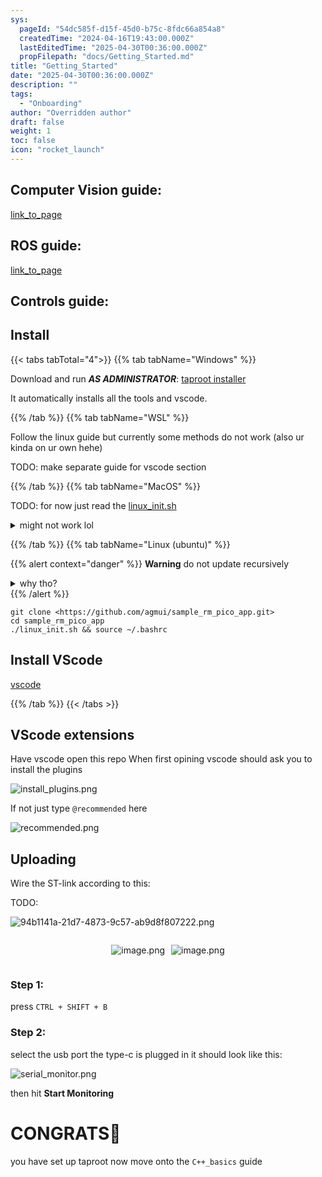 ```yaml
---
sys:
  pageId: "54dc585f-d15f-45d0-b75c-8fdc66a854a8"
  createdTime: "2024-04-16T19:43:00.000Z"
  lastEditedTime: "2025-04-30T00:36:00.000Z"
  propFilepath: "docs/Getting_Started.md"
title: "Getting_Started"
date: "2025-04-30T00:36:00.000Z"
description: ""
tags:
  - "Onboarding"
author: "Overridden author"
draft: false
weight: 1
toc: false
icon: "rocket_launch"
---
```


## Computer Vision guide:

[link_to_page](86d45bc0-388b-4d26-8848-44f255f73d0e)

## ROS guide:

[link_to_page](3c76c1de-ec8f-46d6-8b0a-294005edc2d5)

## Controls guide:

## Install

{{< tabs tabTotal="4">}}
{{% tab tabName="Windows" %}}

Download and run _**AS ADMINISTRATOR**_: [taproot installer](https://github.com/Thornbots/TeachingFreshies/releases/tag/1.0)

It automatically installs all the tools and vscode.

{{% /tab %}}
{{% tab tabName="WSL" %}}

Follow the linux guide but currently some methods do not work (also ur kinda on ur own hehe)

TODO: make separate guide for vscode section

{{% /tab %}}
{{% tab tabName="MacOS" %}}

TODO: for now just read the [linux_init.sh](https://github.com/agmui/sample_rm_pico_app/blob/main/linux_init.sh)

<details>
<summary>might not work lol</summary>

`brew install libusb pkg-config`

Next install: [vscode](https://code.visualstudio.com/Download)

</details>

{{% /tab %}}
{{% tab tabName="Linux (ubuntu)" %}}

{{% alert context="danger" %}}
**Warning** do not update recursively
<details>
<summary>why tho?</summary>
There are some submodules that may go on for a while (like tinyusb) and I highly
recommend you don't need to get them.
If you want to see what submodules I update just look in `linux_init.sh`
</details>
{{% /alert %}}

```shell
git clone <https://github.com/agmui/sample_rm_pico_app.git>
cd sample_rm_pico_app
./linux_init.sh && source ~/.bashrc
```

## Install VScode

[vscode](https://code.visualstudio.com/Download)

{{% /tab %}}
{{< /tabs >}}

## VScode extensions

Have vscode open this repo
When first opining vscode should ask you to install the plugins

![install_plugins.png](https://prod-files-secure.s3.us-west-2.amazonaws.com/d518164a-d88e-44d1-a4ee-3adb3bd8bce0/89bd30f0-1825-4e77-867b-0a41ce370880/install_plugins.png?X-Amz-Algorithm=AWS4-HMAC-SHA256&X-Amz-Content-Sha256=UNSIGNED-PAYLOAD&X-Amz-Credential=ASIAZI2LB466Z6EOIUEK%2F20250717%2Fus-west-2%2Fs3%2Faws4_request&X-Amz-Date=20250717T200948Z&X-Amz-Expires=3600&X-Amz-Security-Token=IQoJb3JpZ2luX2VjEGMaCXVzLXdlc3QtMiJIMEYCIQDYVp1alxe9tC8VeW5ksjOc5THwt%2B3lBKvbNFblnOnipwIhAMjAJFvHEdZnRanHafnO7ubKsnUxbotId31J9OXn1qnTKv8DCHwQABoMNjM3NDIzMTgzODA1IgzDJJlCmiP8SH%2FL%2BFsq3AOVrk8bWeU%2FVX3Qxs8FN7WLyjVfJM2zcgTqp%2FJvqrkRBRXF8sETBqxpbwBWOo5luo3DhSLJFS74C5Zr70mtpc1B5YB6r6JbbQO1ZXfVCrWSpBlAcUIdC1YYnD7EVB0pbDaod9NspFesIQxZ%2B1IJGqU0%2BG8y6cKsFEsd0V1iw%2FZta0OfNCAt0s5KGw0X86mFFrE3sD9pgx5Cosh8OcO1DMSw955Zk8MbTG6mnSVvVujWZcS2YEcX3%2Brp50fH0JXr6T%2BeKAu4JxBEAQRXg7wXkoVs6yxWtNuZ0meXeZgWOCJaPJx2NuyGmQTbnYQmoXDyvJLWSXTZqQh5hOPS6wNAAJGmu6HmjIGopk5uBvn%2BKI9AD4b%2BFajqJVDgxfbMDOnzl0HR16zH%2FlvxeKLVXRSM4yzu8z3FrgY7ffpoXHUXC9L4yJiA68k7QJzpa%2BEoMTtvDGMkhAVNnCTyBy1QYBpWbivKrejd0P3X2ryKf6Z6G7yahACCwpgtJA%2FkBMR4S49zjbAsGccFdRXAmbHWXk%2F6qIqKM%2BUR3eBfus5SdVk4xv5frBIiO%2BUtj58nntU4ahSwnBc8kfwbjQW7ezesmcKrley70MU1nelmI6mzWN2CaP8LJ2T038vpsd9qmMvd4zDyjuXDBjqkAWJ%2BeqoO9fyRREerLeIzjtejFfngyI8BB6yQEp9cV1tg1WuyqTz%2BCXEdqOJw5asKw%2F0nAA0LOklHHoSGa3qVE01%2F0HwpvY3SYNnWhLTHgloHktjQXrIMdoR4%2FYG71%2FeimIjJ6tJVfzyUG3n6bsUYVNEiQmOCuWMT6cqpHl%2FkC89Y6P6XbDb3yOrdz1X5uiMjiU1mxEiB3Cm9rw9s3UBippo8JjKV&X-Amz-Signature=c2b73a276e2bb3d784d32a7136261b7b5cae4ac39b1dc372cd8cf40d94fbc779&X-Amz-SignedHeaders=host&x-amz-checksum-mode=ENABLED&x-id=GetObject)

If not just type `@recommended` here  

![recommended.png](https://prod-files-secure.s3.us-west-2.amazonaws.com/d518164a-d88e-44d1-a4ee-3adb3bd8bce0/61e661e9-5d85-4dfc-be0d-8d2097a5e793/recommended.png?X-Amz-Algorithm=AWS4-HMAC-SHA256&X-Amz-Content-Sha256=UNSIGNED-PAYLOAD&X-Amz-Credential=ASIAZI2LB466Z6EOIUEK%2F20250717%2Fus-west-2%2Fs3%2Faws4_request&X-Amz-Date=20250717T200949Z&X-Amz-Expires=3600&X-Amz-Security-Token=IQoJb3JpZ2luX2VjEGMaCXVzLXdlc3QtMiJIMEYCIQDYVp1alxe9tC8VeW5ksjOc5THwt%2B3lBKvbNFblnOnipwIhAMjAJFvHEdZnRanHafnO7ubKsnUxbotId31J9OXn1qnTKv8DCHwQABoMNjM3NDIzMTgzODA1IgzDJJlCmiP8SH%2FL%2BFsq3AOVrk8bWeU%2FVX3Qxs8FN7WLyjVfJM2zcgTqp%2FJvqrkRBRXF8sETBqxpbwBWOo5luo3DhSLJFS74C5Zr70mtpc1B5YB6r6JbbQO1ZXfVCrWSpBlAcUIdC1YYnD7EVB0pbDaod9NspFesIQxZ%2B1IJGqU0%2BG8y6cKsFEsd0V1iw%2FZta0OfNCAt0s5KGw0X86mFFrE3sD9pgx5Cosh8OcO1DMSw955Zk8MbTG6mnSVvVujWZcS2YEcX3%2Brp50fH0JXr6T%2BeKAu4JxBEAQRXg7wXkoVs6yxWtNuZ0meXeZgWOCJaPJx2NuyGmQTbnYQmoXDyvJLWSXTZqQh5hOPS6wNAAJGmu6HmjIGopk5uBvn%2BKI9AD4b%2BFajqJVDgxfbMDOnzl0HR16zH%2FlvxeKLVXRSM4yzu8z3FrgY7ffpoXHUXC9L4yJiA68k7QJzpa%2BEoMTtvDGMkhAVNnCTyBy1QYBpWbivKrejd0P3X2ryKf6Z6G7yahACCwpgtJA%2FkBMR4S49zjbAsGccFdRXAmbHWXk%2F6qIqKM%2BUR3eBfus5SdVk4xv5frBIiO%2BUtj58nntU4ahSwnBc8kfwbjQW7ezesmcKrley70MU1nelmI6mzWN2CaP8LJ2T038vpsd9qmMvd4zDyjuXDBjqkAWJ%2BeqoO9fyRREerLeIzjtejFfngyI8BB6yQEp9cV1tg1WuyqTz%2BCXEdqOJw5asKw%2F0nAA0LOklHHoSGa3qVE01%2F0HwpvY3SYNnWhLTHgloHktjQXrIMdoR4%2FYG71%2FeimIjJ6tJVfzyUG3n6bsUYVNEiQmOCuWMT6cqpHl%2FkC89Y6P6XbDb3yOrdz1X5uiMjiU1mxEiB3Cm9rw9s3UBippo8JjKV&X-Amz-Signature=de74e5e78b932925d89e56e7520e9f31d07029832c17b17eaad4452bd39d3a12&X-Amz-SignedHeaders=host&x-amz-checksum-mode=ENABLED&x-id=GetObject)

## Uploading

Wire the ST-link according to this:

TODO:

![94b1141a-21d7-4873-9c57-ab9d8f807222.png](https://prod-files-secure.s3.us-west-2.amazonaws.com/d518164a-d88e-44d1-a4ee-3adb3bd8bce0/e5fad17d-ab82-4300-9f4c-505ab4b1202c/94b1141a-21d7-4873-9c57-ab9d8f807222.png?X-Amz-Algorithm=AWS4-HMAC-SHA256&X-Amz-Content-Sha256=UNSIGNED-PAYLOAD&X-Amz-Credential=ASIAZI2LB466Z6EOIUEK%2F20250717%2Fus-west-2%2Fs3%2Faws4_request&X-Amz-Date=20250717T200949Z&X-Amz-Expires=3600&X-Amz-Security-Token=IQoJb3JpZ2luX2VjEGMaCXVzLXdlc3QtMiJIMEYCIQDYVp1alxe9tC8VeW5ksjOc5THwt%2B3lBKvbNFblnOnipwIhAMjAJFvHEdZnRanHafnO7ubKsnUxbotId31J9OXn1qnTKv8DCHwQABoMNjM3NDIzMTgzODA1IgzDJJlCmiP8SH%2FL%2BFsq3AOVrk8bWeU%2FVX3Qxs8FN7WLyjVfJM2zcgTqp%2FJvqrkRBRXF8sETBqxpbwBWOo5luo3DhSLJFS74C5Zr70mtpc1B5YB6r6JbbQO1ZXfVCrWSpBlAcUIdC1YYnD7EVB0pbDaod9NspFesIQxZ%2B1IJGqU0%2BG8y6cKsFEsd0V1iw%2FZta0OfNCAt0s5KGw0X86mFFrE3sD9pgx5Cosh8OcO1DMSw955Zk8MbTG6mnSVvVujWZcS2YEcX3%2Brp50fH0JXr6T%2BeKAu4JxBEAQRXg7wXkoVs6yxWtNuZ0meXeZgWOCJaPJx2NuyGmQTbnYQmoXDyvJLWSXTZqQh5hOPS6wNAAJGmu6HmjIGopk5uBvn%2BKI9AD4b%2BFajqJVDgxfbMDOnzl0HR16zH%2FlvxeKLVXRSM4yzu8z3FrgY7ffpoXHUXC9L4yJiA68k7QJzpa%2BEoMTtvDGMkhAVNnCTyBy1QYBpWbivKrejd0P3X2ryKf6Z6G7yahACCwpgtJA%2FkBMR4S49zjbAsGccFdRXAmbHWXk%2F6qIqKM%2BUR3eBfus5SdVk4xv5frBIiO%2BUtj58nntU4ahSwnBc8kfwbjQW7ezesmcKrley70MU1nelmI6mzWN2CaP8LJ2T038vpsd9qmMvd4zDyjuXDBjqkAWJ%2BeqoO9fyRREerLeIzjtejFfngyI8BB6yQEp9cV1tg1WuyqTz%2BCXEdqOJw5asKw%2F0nAA0LOklHHoSGa3qVE01%2F0HwpvY3SYNnWhLTHgloHktjQXrIMdoR4%2FYG71%2FeimIjJ6tJVfzyUG3n6bsUYVNEiQmOCuWMT6cqpHl%2FkC89Y6P6XbDb3yOrdz1X5uiMjiU1mxEiB3Cm9rw9s3UBippo8JjKV&X-Amz-Signature=1b1852cf0ebc825c9d643eac90a745fcc690cb4b769c714f568524920a88ccdb&X-Amz-SignedHeaders=host&x-amz-checksum-mode=ENABLED&x-id=GetObject)

<div style="display: flex;flex-direction: row; column-gap:10px; max-width: 630px;justify-content: center;">
<div>

![image.png](https://prod-files-secure.s3.us-west-2.amazonaws.com/d518164a-d88e-44d1-a4ee-3adb3bd8bce0/210ecb78-1116-4d7b-b9b7-2292f66fa2c2/image.png?X-Amz-Algorithm=AWS4-HMAC-SHA256&X-Amz-Content-Sha256=UNSIGNED-PAYLOAD&X-Amz-Credential=ASIAZI2LB46622KT7C4L%2F20250717%2Fus-west-2%2Fs3%2Faws4_request&X-Amz-Date=20250717T200954Z&X-Amz-Expires=3600&X-Amz-Security-Token=IQoJb3JpZ2luX2VjEGMaCXVzLXdlc3QtMiJHMEUCIDML7BqtkFg0Eqb%2B1mcD%2FYeJ%2FF%2B1cNcLSiKIygitI2zmAiEAsyhXsck6V6oNe%2BDWpRoyi9KMZObf2qwL2N8Efdhexs4q%2FwMIfBAAGgw2Mzc0MjMxODM4MDUiDGrCzxytgV%2BlN5AgsircA06%2Fw59%2F37e%2FTMxTeMkKr4IsLdWnZDqB1FvvZkXEv%2BxFvp8TdAaWcnVpoCsi71YN2ghBYfSYlLE5ufB7o7YI2dwNJoT5fdfRSdddsP81kiYO52E8TrzEmWyUJuVChC46fYO3lbBXV%2FcRSp7NQtRR9hMK8zGtBizOc7Qe5C5V9eXcFYWt7cYGeWWiZebJY%2F6h5i3Dh9QuLV478WNAG6soFpvV6HHWoXjL2UTUACMjxtFdKbejLPwyPKMxC%2BD7Ee3PBJ8NOu2cVWvRo%2Fi78ksLjkZt8USL9k%2BokgY5UB4MdcUYBeIZQhWwQjWhW%2BAs7PM4nF5FZV7VrMSIYQ99izjqMDYvLx7%2BCYLftAJEFjtIAcctA2O5x%2BDmj7RIMHJtnHWV811lGc2F0W7b2baFPQHU1Qvcvq0%2BNvpwmBTdmIcvkdwC%2BhO5hzdnkJylZ1t4xauH%2FpFFsgcmCOmsr7QzmfFQO5IeKoqi1KmQAvFbKBU%2BUblUcCqJ6LmndImHR96rYir8JzqhnDD4wGA2Yla2ZewcDiWM4LJVP5IzwNz%2BcS6vTZMxfi7NAl7NQ974pb2KMFvLmkEOY8C%2FnA1UR0byUZjelq2dd5bYxeNKrAVCGKF2kpN4nZ%2FAynj0ygSV83z8MNSN5cMGOqUBdCA0JePrZR3s%2B0B8VRZx3bbDH1qzDArpN2qWxOBNJa0XWxNtXa%2B0DRcCfouO36OoLgQKtglm4%2B63QzLeblx%2B7I8veaJXkPKqS%2BelNRBIDkHfGz%2FnHwgZkxtXjnP2AT3S%2F%2BIdlDzT1Icdh7wYBjHtPjM%2Frdt3dSBDeEBBhwwhQk2wuZHXaVGtcB2IOTFeAw0NAMl4hAfWq9tvzr4cjRn%2B5Y8MvacQ&X-Amz-Signature=61134070d66a0aa482775beff8125cb5bd5b42942e8e3b676c701613b0bd758e&X-Amz-SignedHeaders=host&x-amz-checksum-mode=ENABLED&x-id=GetObject)

</div>
<div>

![image.png](https://prod-files-secure.s3.us-west-2.amazonaws.com/d518164a-d88e-44d1-a4ee-3adb3bd8bce0/33a0fd0f-8ca6-4a86-8e09-26e95ded1fff/image.png?X-Amz-Algorithm=AWS4-HMAC-SHA256&X-Amz-Content-Sha256=UNSIGNED-PAYLOAD&X-Amz-Credential=ASIAZI2LB466RSKHUMP5%2F20250717%2Fus-west-2%2Fs3%2Faws4_request&X-Amz-Date=20250717T200954Z&X-Amz-Expires=3600&X-Amz-Security-Token=IQoJb3JpZ2luX2VjEGMaCXVzLXdlc3QtMiJHMEUCIQDk7WEm1%2BF%2BEXzuiy2IHJFs7DL%2F2gLzuIfXASSoZfrppQIgLDcjbeN%2FjDnhosqFVJiaaDkouAqjNnnfSP4NK%2FQ%2BLqUq%2FwMIfBAAGgw2Mzc0MjMxODM4MDUiDB49Sl1WAl3qPEmVFSrcA5T30aVdLg3N%2Fkd8Hy%2BFDyUMmY4W30%2F1ILEX1CahaXKWOzO5dnW4%2B0%2BhoxC31Vs1xIMH3iyYzV%2B%2FcwXaDhMhj525kI0shmejXljQU%2BpacFJQFQM1RKWsKWmkaL9VlCbgd2Zjm364UdFapv%2Bb5b9QZXqAhZ8xroCCTFoIQlOMiF%2Bgn6yd%2BcCu1P99K8YUAJD2OQihZC5mnvCLS0DCFEemyivGD8BFqwzPZbMuXLdQ10eH8h6R%2BMBX99PY83X%2Bkrul26qye4xg%2BqUpFlQhSngpxXq7q6pq4uDDbyXlnmg14nHqA6Y6YbFoWtHxSRNR1uF6U7p0d6ez38cksbD0yyZ5IlwFIN4wVMzzckSt5WltTdostkaV%2FE5HsoFpDkB%2B%2By9wphymitImXjBwGXHXqUy1SpgBuZfT1kCZb8Trp6Y46rXTzEjICyS7QXmDR%2FE%2FA0B%2F85saG5j4LTXn871kMTxwfT%2BRAUO1sLQCsoY3iy1vL2QS6mQ6B4NBddBeycybS56Q3q1ej0Cm%2BFBWqK0MGK1FyvKoh5jwB6d7J0VVW1wn4LoRDTAiHFVaOCePrzL%2FFO6S71d%2FgRa%2FjuMHDTvJ2gYg1lj0IaAlZtTeg9NZq9JF9UHzo9bS7t1DYqgLSPEXMNqO5cMGOqUBWOgz43fzLwy0XoYGuAu9UbZXlpXgQbzposk1Mq4q5htJyYiavM6Et%2BaLL6VnZgvkkHDVr2bWPotif9YxXlN1GlQcpCyIWNyFBfjaq5fqbMb1Ctswe3I8MarUZrVSCAkkwomeGb5V1CbcQUaEFtON2l%2B7HduTN4GKoiBg5JsuDAcVEiB%2FE0jFaPi8DaQnf4%2Fyxsd7ZKX5BFzBHuDQSxD1OI%2FmDP8i&X-Amz-Signature=307ab0c445605d21ce13480e1df193798a09232ab2d30fa37cbd66b55910b1bc&X-Amz-SignedHeaders=host&x-amz-checksum-mode=ENABLED&x-id=GetObject)

</div>
</div>

### Step 1:

press `CTRL + SHIFT + B`

### Step 2:

select the usb port the type-c is plugged in it should look like this:

![serial_monitor.png](https://prod-files-secure.s3.us-west-2.amazonaws.com/d518164a-d88e-44d1-a4ee-3adb3bd8bce0/f03f4774-05d4-4393-b6a0-d5efb6d315ab/serial_monitor.png?X-Amz-Algorithm=AWS4-HMAC-SHA256&X-Amz-Content-Sha256=UNSIGNED-PAYLOAD&X-Amz-Credential=ASIAZI2LB466Z6EOIUEK%2F20250717%2Fus-west-2%2Fs3%2Faws4_request&X-Amz-Date=20250717T200948Z&X-Amz-Expires=3600&X-Amz-Security-Token=IQoJb3JpZ2luX2VjEGMaCXVzLXdlc3QtMiJIMEYCIQDYVp1alxe9tC8VeW5ksjOc5THwt%2B3lBKvbNFblnOnipwIhAMjAJFvHEdZnRanHafnO7ubKsnUxbotId31J9OXn1qnTKv8DCHwQABoMNjM3NDIzMTgzODA1IgzDJJlCmiP8SH%2FL%2BFsq3AOVrk8bWeU%2FVX3Qxs8FN7WLyjVfJM2zcgTqp%2FJvqrkRBRXF8sETBqxpbwBWOo5luo3DhSLJFS74C5Zr70mtpc1B5YB6r6JbbQO1ZXfVCrWSpBlAcUIdC1YYnD7EVB0pbDaod9NspFesIQxZ%2B1IJGqU0%2BG8y6cKsFEsd0V1iw%2FZta0OfNCAt0s5KGw0X86mFFrE3sD9pgx5Cosh8OcO1DMSw955Zk8MbTG6mnSVvVujWZcS2YEcX3%2Brp50fH0JXr6T%2BeKAu4JxBEAQRXg7wXkoVs6yxWtNuZ0meXeZgWOCJaPJx2NuyGmQTbnYQmoXDyvJLWSXTZqQh5hOPS6wNAAJGmu6HmjIGopk5uBvn%2BKI9AD4b%2BFajqJVDgxfbMDOnzl0HR16zH%2FlvxeKLVXRSM4yzu8z3FrgY7ffpoXHUXC9L4yJiA68k7QJzpa%2BEoMTtvDGMkhAVNnCTyBy1QYBpWbivKrejd0P3X2ryKf6Z6G7yahACCwpgtJA%2FkBMR4S49zjbAsGccFdRXAmbHWXk%2F6qIqKM%2BUR3eBfus5SdVk4xv5frBIiO%2BUtj58nntU4ahSwnBc8kfwbjQW7ezesmcKrley70MU1nelmI6mzWN2CaP8LJ2T038vpsd9qmMvd4zDyjuXDBjqkAWJ%2BeqoO9fyRREerLeIzjtejFfngyI8BB6yQEp9cV1tg1WuyqTz%2BCXEdqOJw5asKw%2F0nAA0LOklHHoSGa3qVE01%2F0HwpvY3SYNnWhLTHgloHktjQXrIMdoR4%2FYG71%2FeimIjJ6tJVfzyUG3n6bsUYVNEiQmOCuWMT6cqpHl%2FkC89Y6P6XbDb3yOrdz1X5uiMjiU1mxEiB3Cm9rw9s3UBippo8JjKV&X-Amz-Signature=24ca0fcd9ba3a4c72e1eb9c79c4081bebba201b0bff44d03fdbd69649f214357&X-Amz-SignedHeaders=host&x-amz-checksum-mode=ENABLED&x-id=GetObject)

then hit **Start Monitoring**

# CONGRATS🎉

you have set up taproot now move onto the `C++_basics` guide
